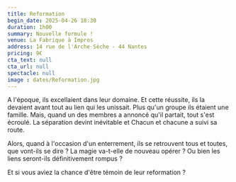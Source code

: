 ```yaml
---
title: Reformation
begin_date: 2025-04-26 18:30
duration: 1h00
summary: Nouvelle formule !
venue: La Fabrique à Impros
address: 14 rue de l'Arche Sèche - 44 Nantes
pricing: 9€
cta_text: null
cta_url: null
spectacle: null
image : dates/Reformation.jpg
---
```


A l'époque, ils excellaient dans leur domaine. Et cette réussite, ils la devaient avant tout au lien qui les unissait. Plus qu'un groupe ils étaient une famille. Mais, quand un des membres a annoncé qu'il partait, tout s'est écroulé. La séparation devint inévitable et Chacun et chacune a suivi sa route.

Alors, quand à l'occasion d'un enterrement, ils se retrouvent tous et toutes, que vont-ils se dire ? La magie va-t-elle de nouveau opérer ? Ou bien les liens seront-ils définitivement rompus ?

Et si vous aviez la chance d'être témoin de leur reformation ?